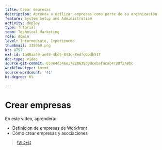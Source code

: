 ```yaml
---
title: Crear empresas
description: Aprenda a utilizar empresas como parte de su organización de usuarios y estructura de permisos de elementos. A continuación, cree empresas para su organización.
feature: System Setup and Administration
activity: deploy
type: Tutorial
team: Technical Marketing
role: Admin
level: Intermediate, Experienced
thumbnail: 335069.png
kt: 8757
exl-id: 1a48aa59-ae69-4bd9-843c-8edfc0bdb517
doc-type: video
source-git-commit: 650e4d346e1792863930dcebafacab4c88f2a8bc
workflow-type: tm+mt
source-wordcount: '41'
ht-degree: 0%

---
```


# Crear empresas

En este vídeo, aprenderá:

* Definición de empresas de Workfront
* Cómo crear empresas y asociaciones

>[!VIDEO](https://video.tv.adobe.com/v/335069/?quality=12&learn=on)

